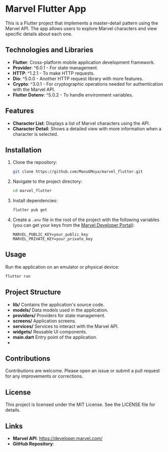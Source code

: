 # Marvel Flutter App

This is a Flutter project that implements a master-detail pattern using the Marvel API. The app allows users to explore Marvel characters and view specific details about each one.

## Technologies and Libraries

- **Flutter**: Cross-platform mobile application development framework.
- **Provider**: ^6.0.1 - For state management.
- **HTTP**: ^1.2.1 - To make HTTP requests.
- **Dio**: ^5.0.0 - Another HTTP request library with more features.
- **Crypto**: ^3.0.1 - For cryptographic operations needed for authentication with the Marvel API.
- **Flutter Dotenv**: ^5.0.2 - To handle environment variables.

## Features

- **Character List**: Displays a list of Marvel characters using the API.
- **Character Detail**: Shows a detailed view with more information when a character is selected.

## Installation

1. Clone the repository:
    ```bash
    git clone https://github.com/ManuGMoya/marvel_flutter.git
    ```
2. Navigate to the project directory:
    ```bash
    cd marvel_flutter
    ```
3. Install dependencies:
    ```bash
    flutter pub get
    ```
4. Create a `.env` file in the root of the project with the following variables (you can get your keys from the [Marvel Developer Portal](https://developer.marvel.com/)):
    ```env
    MARVEL_PUBLIC_KEY=your_public_key
    MARVEL_PRIVATE_KEY=your_private_key
    ```

## Usage

Run the application on an emulator or physical device:
```bash
flutter run
```

## Project Structure
- **lib/** Contains the application's source code.
- **models/** Data models used in the application.
- **providers/** Providers for state management.
- **screens/** Application screens.
- **services/** Services to interact with the Marvel API.
- **widgets/** Reusable UI components.
- **main.dart** Entry point of the application.
- 
## Contributions
Contributions are welcome. Please open an issue or submit a pull request for any improvements or corrections.

## License
This project is licensed under the MIT License. See the LICENSE file for details.

## Links
- **Marvel API**: https://developer.marvel.com/
- **GitHub Repository**:

